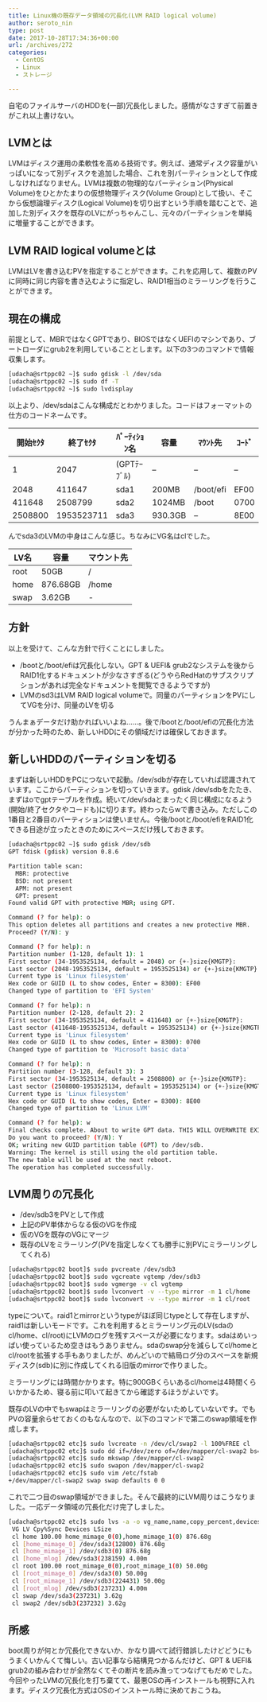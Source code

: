 ```yaml
---
title: Linux機の既存データ領域の冗長化(LVM RAID logical volume)
author: seroto_nin
type: post
date: 2017-10-28T17:34:36+00:00
url: /archives/272
categories:
  - CentOS
  - Linux
  - ストレージ

---
```

自宅のファイルサーバのHDDを(一部)冗長化しました。感情がなさすぎて前置きがこれ以上書けない。
  
<!--more-->

## LVMとは

LVMはディスク運用の柔軟性を高める技術です。例えば、通常ディスク容量がいっぱいになって別ディスクを追加した場合、これを別パーティションとして作成しなければなりません。LVMは複数の物理的なパーティション(Physical Volume)をひとかたまりの仮想物理ディスク(Volume Group)として扱い、そこから仮想論理ディスク(Logical Volume)を切り出すという手順を踏むことで、追加した別ディスクを既存のLVにがっちゃんこし、元々のパーティションを単純に増量することができます。

## LVM RAID logical volumeとは

LVMはLVを書き込むPVを指定することができます。これを応用して、複数のPVに同時に同じ内容を書き込むように指定し、RAID1相当のミラーリングを行うことができます。

## 現在の構成

前提として、MBRではなくGPTであり、BIOSではなくUEFIのマシンであり、ブートローダにgrub2を利用していることとします。以下の3つのコマンドで情報収集します。

```bash
[udacha@srtppc02 ~]$ sudo gdisk -l /dev/sda
[udacha@srtppc02 ~]$ sudo df -T
[udacha@srtppc02 ~]$ sudo lvdisplay
```

以上より、/dev/sdaはこんな構成だとわかりました。コードはフォーマットの仕方のコードネームです。

|開始ｾｸﾀ |終了ｾｸﾀ |ﾊﾟｰﾃｨｼｮﾝ名 |容量 |ﾏｳﾝﾄ先 |ｺｰﾄﾞ |
|---|---|---|---|---|---|
|1 |2047|(GPTﾃｰﾌﾞﾙ)|–|–|–|
|2048|411647|sda1|200MB|/boot/efi|EF00|
|411648|2508799|sda2|1024MB|/boot|0700|
|2508800|1953523711|sda3|930.3GB|–|8E00|

んでsda3のLVMの中身はこんな感じ。ちなみにVG名はclでした。

|LV名|容量|マウント先|
|---|---|---|
|root|50GB|/|
|home|876.68GB|/home|
|swap|3.62GB|-|

## 方針

以上を受けて、こんな方針で行くことにしました。

* /bootと/boot/efiは冗長化しない。GPT & UEFI& grub2なシステムを後からRAID1化するドキュメントが少なさすぎる(どうやらRedHatのサブスクリプションがあれば完全なドキュメントを閲覧できるようですが)
* LVMのsd3はLVM RAID logical volumeで。同量のパーティションをPVにしてVGを分け、同量のLVを切る

うんまぁデータだけ助かればいいよね……。後で/bootと/boot/efiの冗長化方法が分かった時のため、新しいHDDにその領域だけは確保しておきます。

## 新しいHDDのパーティションを切る

まずは新しいHDDをPCにつないで起動。/dev/sdbが存在していれば認識されています。ここからパーティションを切っていきます。gdisk /dev/sdbをたたき、まずはoでgptテーブルを作成。続いて/dev/sdaとまったく同じ構成になるよう(開始/終了セクタやコードも)に切ります。終わったらwで書き込み。ただしこの1番目と2番目のパーティションは使いません。今後/bootと/boot/efiをRAID1化できる目途が立ったときのためにスペースだけ残しておきます。

```bash
[udacha@srtppc02 ~]$ sudo gdisk /dev/sdb
GPT fdisk (gdisk) version 0.8.6

Partition table scan:
  MBR: protective
  BSD: not present
  APM: not present
  GPT: present
Found valid GPT with protective MBR; using GPT.

Command (? for help): o
This option deletes all partitions and creates a new protective MBR.
Proceed? (Y/N): y

Command (? for help): n
Partition number (1-128, default 1): 1
First sector (34-1953525134, default = 2048) or {+-}size{KMGTP}:
Last sector (2048-1953525134, default = 1953525134) or {+-}size{KMGTP}: 411647
Current type is 'Linux filesystem'
Hex code or GUID (L to show codes, Enter = 8300): EF00
Changed type of partition to 'EFI System'

Command (? for help): n
Partition number (2-128, default 2): 2
First sector (34-1953525134, default = 411648) or {+-}size{KMGTP}:
Last sector (411648-1953525134, default = 1953525134) or {+-}size{KMGTP}: 2508799
Current type is 'Linux filesystem'
Hex code or GUID (L to show codes, Enter = 8300): 0700
Changed type of partition to 'Microsoft basic data'

Command (? for help): n
Partition number (3-128, default 3): 3
First sector (34-1953525134, default = 2508800) or {+-}size{KMGTP}:
Last sector (2508800-1953525134, default = 1953525134) or {+-}size{KMGTP}: 1953523711
Current type is 'Linux filesystem'
Hex code or GUID (L to show codes, Enter = 8300): 8E00
Changed type of partition to 'Linux LVM'

Command (? for help): w
Final checks complete. About to write GPT data. THIS WILL OVERWRITE EXISTINGPARTITIONS!!
Do you want to proceed? (Y/N): Y
OK; writing new GUID partition table (GPT) to /dev/sdb.
Warning: The kernel is still using the old partition table.
The new table will be used at the next reboot.
The operation has completed successfully.
```

## LVM周りの冗長化

* /dev/sdb3をPVとして作成
* 上記のPV単体からなる仮のVGを作成
* 仮のVGを既存のVGにマージ
* 既存のLVをミラーリング(PVを指定しなくても勝手に別PVにミラーリングしてくれる)

```bash
[udacha@srtppc02 boot]$ sudo pvcreate /dev/sdb3
[udacha@srtppc02 boot]$ sudo vgcreate vgtemp /dev/sdb3
[udacha@srtppc02 boot]$ sudo vgmerge -v cl vgtemp
[udacha@srtppc02 boot]$ sudo lvconvert -v --type mirror -m 1 cl/home
[udacha@srtppc02 boot]$ sudo lvconvert -v --type mirror -m 1 cl/root
```

typeについて。raid1とmirrorというtypeがほぼ同じtypeとして存在しますが、raid1は新しいモードです。これを利用するとミラーリング元のLV(sdaのcl/home、cl/root)にLVMのログを残すスペースが必要になります。sdaはめいっぱい使っているため空きはもうありません。sdaのswap分を減らしてcl/homeとcl/rootを拡張する手もありましたが、めんどいので結局ログ分のスペースを新規ディスク(sdb)に別に作成してくれる旧版のmirrorで作りました。

ミラーリングには時間かかります。特に900GBくらいあるcl/homeは4時間くらいかかるため、寝る前に叩いて起きてから確認するほうがよいです。

既存のLVの中でもswapはミラーリングの必要がないためしていないです。でもPVの容量余らせておくのもなんなので、以下のコマンドで第二のswap領域を作成します。

```bash
[udacha@srtppc02 etc]$ sudo lvcreate -n /dev/cl/swap2 -l 100%FREE cl
[udacha@srtppc02 etc]$ sudo dd if=/dev/zero of=/dev/mapper/cl-swap2 bs=1M count=50
[udacha@srtppc02 etc]$ sudo mkswap /dev/mapper/cl-swap2
[udacha@srtppc02 etc]$ sudo swapon /dev/mapper/cl-swap2
[udacha@srtppc02 etc]$ sudo vim /etc/fstab
+/dev/mapper/cl-swap2 swap swap defaults 0 0
```

これで二つ目のswap領域ができました。そんで最終的にLVM周りはこうなりました。一応データ領域の冗長化だけ完了しました。

```bash
[udacha@srtppc02 etc]$ sudo lvs -a -o vg_name,name,copy_percent,devices,size
 VG LV Cpy%Sync Devices LSize
 cl home 100.00 home_mimage_0(0),home_mimage_1(0) 876.68g
 cl [home_mimage_0] /dev/sda3(12800) 876.68g
 cl [home_mimage_1] /dev/sdb3(0) 876.68g
 cl [home_mlog] /dev/sda3(238159) 4.00m
 cl root 100.00 root_mimage_0(0),root_mimage_1(0) 50.00g
 cl [root_mimage_0] /dev/sda3(0) 50.00g
 cl [root_mimage_1] /dev/sdb3(224431) 50.00g
 cl [root_mlog] /dev/sdb3(237231) 4.00m
 cl swap /dev/sda3(237231) 3.62g
 cl swap2 /dev/sdb3(237232) 3.62g
 ```

## 所感

boot周りが何とか冗長化できないか、かなり調べて試行錯誤したけどどうにもうまくいかんくて悔しい。古い記事なら結構見つかるんだけど、GPT & UEFI& grub2の組み合わせが全然なくてその断片を読み漁ってつなげてもだめでした。今回やったLVMの冗長化を打ち棄てて、最悪OSの再インストールも視野に入れます。ディスク冗長化方式はOSのインストール時に決めておこうね。
